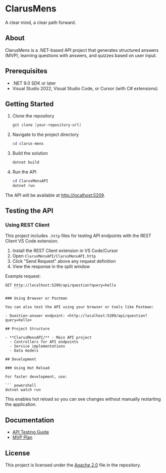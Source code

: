 # ClarusMens

A clear mind, a clear path forward.

## About

ClarusMens is a .NET-based API project  that generates structured answers (MVP), learning questions with answers, and quizzes based on user input.

## Prerequisites

- .NET 9.0 SDK or later
- Visual Studio 2022, Visual Studio Code, or Cursor (with C# extensions)

## Getting Started

1. Clone the repository

   ``` powershell
   git clone [your-repository-url]
   ```

2. Navigate to the project directory

   ``` powershell
   cd clarus-mens
   ```

3. Build the solution

   ``` powershell
   dotnet build
   ```

4. Run the API

   ``` powershell
   cd ClarusMensAPI
   dotnet run
   ```

The API will be available at <http://localhost:5209>.

## Testing the API

### Using REST Client

This project includes `.http` files for testing API endpoints with the REST Client VS Code extension.

1. Install the REST Client extension in VS Code/Cursor
2. Open `ClarusMensAPI/ClarusMensAPI.http`
3. Click "Send Request" above any request definition
4. View the response in the split window

Example request:

```http
GET http://localhost:5209/api/question?query=hello
    ```

### Using Browser or Postman

You can also test the API using your browser or tools like Postman:

- Question-answer endpoint: <http://localhost:5209/api/question?query=hello>

## Project Structure

- **ClarusMensAPI/** - Main API project
  - Controllers for API endpoints
  - Service implementations
  - Data models

## Development

### Using Hot Reload

For faster development, use:

``` powershell
dotnet watch run
```

This enables hot reload so you can see changes without manually restarting the application.

## Documentation

- [API Testing Guide](docs/api-testing.md)
- [MVP Plan](docs/mvp/mvp-plan.md)

## License

This project is licensed under the [Apache 2.0](LICENSE) file in the repository.
